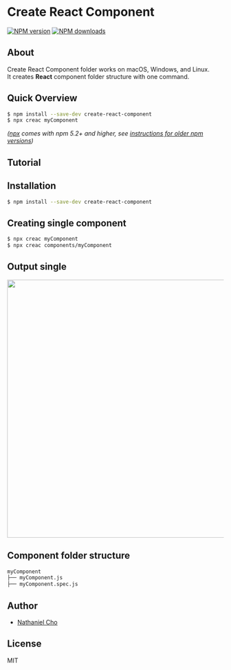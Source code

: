 # Create React Component

[![NPM version](https://img.shields.io/npm/v/create-react-component-folder.svg?style=flat)](https://npmjs.com/package/create-react-component-folder)
[![NPM downloads](https://img.shields.io/npm/dm/create-react-component-folder.svg?style=flat)](https://npmjs.com/package/create-react-component-folder)

## About

Create React Component folder works on macOS, Windows, and Linux.<br>
It creates **React** component folder structure with one command.<br>

## Quick Overview

```sh
$ npm install --save-dev create-react-component
$ npx creac myComponent
```

_([npx](https://medium.com/@maybekatz/introducing-npx-an-npm-package-runner-55f7d4bd282b) comes with npm 5.2+ and higher, see [instructions for older npm versions](https://github.com/snaerth/create-react-component-folder/blob/master/docs/npx_instructions.md))_

## Tutorial

## Installation

```sh
$ npm install --save-dev create-react-component
```

## Creating single component

```sh
$ npx creac myComponent
$ npx creac components/myComponent
```

## Output single

<p align='center'>
<img src='https://github.com/snaerth/create-react-component-folder/blob/master/docs/single2.png?raw=true' width='600' />
</p>

## Component folder structure

```sh
myComponent
├── myComponent.js
├── myComponent.spec.js
```

## Author

- [Nathaniel Cho](https://github.com/natejcho)

## License

MIT
